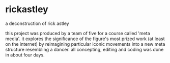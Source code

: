 # rickastley
a deconstruction of rick astley

this project was produced by a team of five for a course called 'meta media'. it explores the significance of the figure's most prized work (at least on the internet) by reimagining particular iconic movements into a new meta structure resembling a dancer. all concepting, editing and coding was done in about four days.
